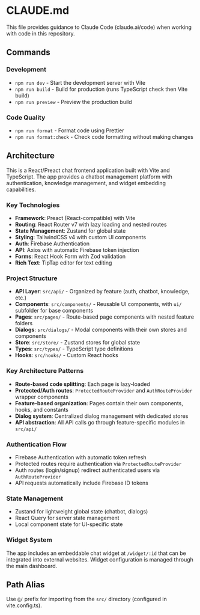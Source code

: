 # CLAUDE.md

This file provides guidance to Claude Code (claude.ai/code) when working with code in this repository.

## Commands

### Development
- `npm run dev` - Start the development server with Vite
- `npm run build` - Build for production (runs TypeScript check then Vite build)
- `npm run preview` - Preview the production build

### Code Quality
- `npm run format` - Format code using Prettier
- `npm run format:check` - Check code formatting without making changes

## Architecture

This is a React/Preact chat frontend application built with Vite and TypeScript. The app provides a chatbot management platform with authentication, knowledge management, and widget embedding capabilities.

### Key Technologies
- **Framework**: Preact (React-compatible) with Vite
- **Routing**: React Router v7 with lazy loading and nested routes
- **State Management**: Zustand for global state
- **Styling**: TailwindCSS v4 with custom UI components
- **Auth**: Firebase Authentication
- **API**: Axios with automatic Firebase token injection
- **Forms**: React Hook Form with Zod validation
- **Rich Text**: TipTap editor for text editing

### Project Structure
- **API Layer**: `src/api/` - Organized by feature (auth, chatbot, knowledge, etc.)
- **Components**: `src/components/` - Reusable UI components, with `ui/` subfolder for base components
- **Pages**: `src/pages/` - Route-based page components with nested feature folders
- **Dialogs**: `src/dialogs/` - Modal components with their own stores and components
- **Store**: `src/store/` - Zustand stores for global state
- **Types**: `src/types/` - TypeScript type definitions
- **Hooks**: `src/hooks/` - Custom React hooks

### Key Architecture Patterns
- **Route-based code splitting**: Each page is lazy-loaded
- **Protected/Auth routes**: `ProtectedRouteProvider` and `AuthRouteProvider` wrapper components
- **Feature-based organization**: Pages contain their own components, hooks, and constants
- **Dialog system**: Centralized dialog management with dedicated stores
- **API abstraction**: All API calls go through feature-specific modules in `src/api/`

### Authentication Flow
- Firebase Authentication with automatic token refresh
- Protected routes require authentication via `ProtectedRouteProvider`
- Auth routes (login/signup) redirect authenticated users via `AuthRouteProvider`
- API requests automatically include Firebase ID tokens

### State Management
- Zustand for lightweight global state (chatbot, dialogs)
- React Query for server state management
- Local component state for UI-specific state

### Widget System
The app includes an embeddable chat widget at `/widget/:id` that can be integrated into external websites. Widget configuration is managed through the main dashboard.

## Path Alias
Use `@/` prefix for importing from the `src/` directory (configured in vite.config.ts).